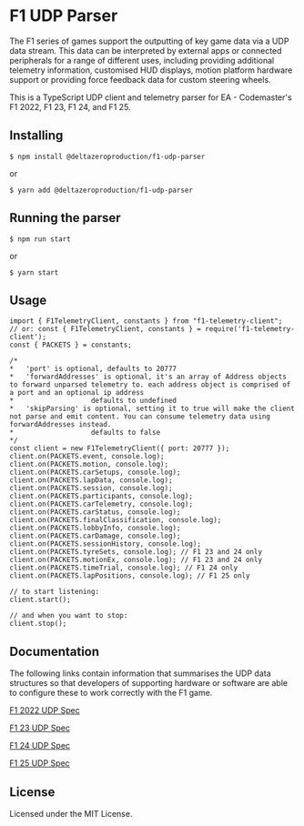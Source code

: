 # F1 UDP Parser

The F1 series of games support the outputting of key game data via a UDP data stream. This data can be interpreted by external apps or connected peripherals for a range of different uses, including providing additional telemetry information, customised HUD displays, motion platform hardware support or providing force feedback data for custom steering wheels.

This is a TypeScript UDP client and telemetry parser for EA - Codemaster's F1 2022, F1 23, F1 24, and F1 25.

## Installing

```
$ npm install @deltazeroproduction/f1-udp-parser
```

or

```
$ yarn add @deltazeroproduction/f1-udp-parser
```

## Running the parser

```
$ npm run start
```

or

```
$ yarn start
```

## Usage

```
import { F1TelemetryClient, constants } from "f1-telemetry-client";
// or: const { F1TelemetryClient, constants } = require('f1-telemetry-client');
const { PACKETS } = constants;

/*
*   'port' is optional, defaults to 20777
*   'forwardAddresses' is optional, it's an array of Address objects to forward unparsed telemetry to. each address object is comprised of a port and an optional ip address
*                   defaults to undefined
*   'skipParsing' is optional, setting it to true will make the client not parse and emit content. You can consume telemetry data using forwardAddresses instead.
*                   defaults to false
*/
const client = new F1TelemetryClient({ port: 20777 });
client.on(PACKETS.event, console.log);
client.on(PACKETS.motion, console.log);
client.on(PACKETS.carSetups, console.log);
client.on(PACKETS.lapData, console.log);
client.on(PACKETS.session, console.log);
client.on(PACKETS.participants, console.log);
client.on(PACKETS.carTelemetry, console.log);
client.on(PACKETS.carStatus, console.log);
client.on(PACKETS.finalClassification, console.log);
client.on(PACKETS.lobbyInfo, console.log);
client.on(PACKETS.carDamage, console.log);
client.on(PACKETS.sessionHistory, console.log);
client.on(PACKETS.tyreSets, console.log); // F1 23 and 24 only
client.on(PACKETS.motionEx, console.log); // F1 23 and 24 only
client.on(PACKETS.timeTrial, console.log); // F1 24 only
client.on(PACKETS.lapPositions, console.log); // F1 25 only

// to start listening:
client.start();

// and when you want to stop:
client.stop();
```

## Documentation

The following links contain information that summarises the UDP data structures so that developers of supporting hardware or software are able to configure these to work correctly with the F1 game.

[F1 2022 UDP Spec](https://answers.ea.com/t5/General-Discussion/F1-22-UDP-Specification/td-p/11551274)

[F1 23 UDP Spec](https://answers.ea.com/t5/General-Discussion/F1-23-UDP-Specification/m-p/12633159)

[F1 24 UDP Spec](https://answers.ea.com/t5/General-Discussion/F1-24-UDP-Specification/m-p/13745220)

[F1 25 UDP Spec](https://forums.ea.com/blog/f1-games-game-info-hub-en/ea-sports%E2%84%A2-f1%C2%AE25-udp-specification/12187347)

## License

Licensed under the MIT License.
